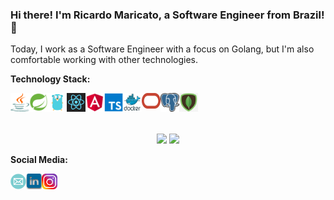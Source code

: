 ### Hi there! I'm Ricardo Maricato, a Software Engineer from Brazil! 👋

Today, I work as a Software Engineer with a focus on Golang, but I'm also comfortable working with other technologies.

**Technology Stack:**

<a><img align="left" src="https://github.com/RicardoMaricato/RicardoMaricato/blob/main/images/java-1.png"
alt="Java" width="30"/></a>
<a><img align="left" src="https://github.com/RicardoMaricato/RicardoMaricato/blob/main/images/spring.png"
alt="Spring" width="30"/></a>
<a><img align="left" src="https://github.com/RicardoMaricato/RicardoMaricato/blob/main/images/golang.png"
alt="Golang" width="30"/></a>
<a><img align="left" src="https://github.com/RicardoMaricato/RicardoMaricato/blob/main/images/react.png"
alt="React" width="30"/></a>
<a><img align="left" src="https://github.com/RicardoMaricato/RicardoMaricato/blob/main/images/angular.png"
alt="Angular" width="30"/></a>
<a><img align="left" src="https://github.com/RicardoMaricato/RicardoMaricato/blob/main/images/type-script.png"
alt="TypeScript" width="30"/></a>
<a><img align="left" src="https://github.com/RicardoMaricato/RicardoMaricato/blob/main/images/docker.png"
alt="Docker" width="30"/></a>
<a><img align="left" src="https://github.com/RicardoMaricato/RicardoMaricato/blob/main/images/oracle-3.png" 
alt="Oracle" width="30"/></a>
<a><img align="left" src="https://github.com/RicardoMaricato/RicardoMaricato/blob/main/images/postgresql.png" 
alt="Postgresql" width="30"/></a>
<a><img align="left" src="https://github.com/RicardoMaricato/RicardoMaricato/blob/main/images/mongodb.jpeg"
alt="MongoDB" width="30"/></a>

<br />
<br />
<br />


<p align="center">
<img height= "170em" src="https://github-readme-stats.vercel.app/api?username=RicardoMaricato&show_icons=true&theme=radical&bg_color=30,0d0d0d,191919&title_color=fff&text_color=fff&icon_color=79ff97&count_private=true"/>
<img height= "170em" src="https://github-readme-stats.vercel.app/api/top-langs/?username=RicardoMaricato&layout=compact&theme=radical&bg_color=30,0d0d0d,191919&title_color=fff&text_color=fff&icon_color=79ff97&hide=CSharp"/>


**Social Media:**

<a href="mailto:ricardo.maricato@hotmail.com"><img align="left" src="https://github.com/RicardoMaricato/RicardoMaricato/blob/main/images/email.png" 
alt="email" height="25"/></a>
<a href="https://www.linkedin.com/in/ricardomaricato/">
<img align="left" src="https://github.com/RicardoMaricato/RicardoMaricato/blob/main/images/linkedin.png" alt="instagram" height="25"/></a>
<a href="https://www.instagram.com/ricardomaricato/">
<img align="left" src="https://github.com/RicardoMaricato/RicardoMaricato/blob/main/images/instagram.png" alt="linkedin" height="25"/></a>
</p>
